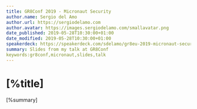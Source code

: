 ```yaml
---
title: GR8Conf 2019 - Micronaut Security
author.name: Sergio del Amo
author.url: https://sergiodelamo.com
author.avatar: https://images.sergiodelamo.com/smallavatar.png 
date_published: 2019-05-28T10:30:00+01:00
date_modified: 2019-05-28T10:30:00+01:00
speakerdeck: https://speakerdeck.com/sdelamo/gr8eu-2019-micronaut-security
summary: Slides from my talk at GR8Conf
keywords:gr8conf,micronaut,slides,talk
---
```


# [%title]

[%summary]

<script async class="speakerdeck-embed" data-id="5df077ef83734eb6a69d23dc880e5413" data-ratio="1.77469670710572" src="//speakerdeck.com/assets/embed.js"></script>